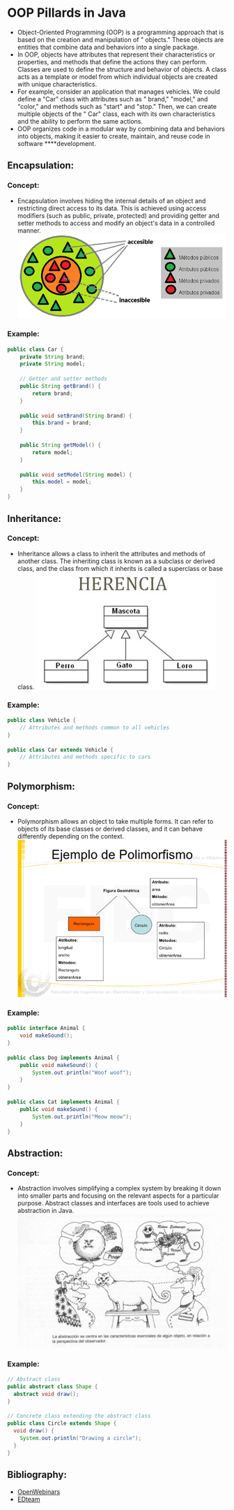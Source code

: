 # OOP Pillards in Java

- Object-Oriented Programming (OOP) is a programming approach that is based on the creation and manipulation of "
  objects." These objects are entities that combine data and behaviors into a single package.
- In OOP, objects have attributes that represent their characteristics or properties, and methods that define the
  actions they can perform. Classes are used to define the structure and behavior of objects. A class acts as a template
  or model from which individual objects are created with unique characteristics.
- For example, consider an application that manages vehicles. We could define a "Car" class with attributes such as "
  brand," "model," and "color," and methods such as "start" and "stop." Then, we can create multiple objects of the "
  Car" class, each with its own characteristics and the ability to perform the same actions.
- OOP organizes code in a modular way by combining data and behaviors into objects, making it easier to create,
  maintain, and reuse code in software ****development.

## Encapsulation:
### Concept: 
- Encapsulation involves hiding the internal details of an object and restricting direct access to its data. This is achieved using access modifiers (such as public, private, protected) and providing getter and setter methods to access and modify an object's data in a controlled manner.
![Encapsulation](images/encapsulacion.png)
### Example:
```java
public class Car {
    private String brand;
    private String model;

    // Getter and setter methods
    public String getBrand() {
        return brand;
    }

    public void setBrand(String brand) {
        this.brand = brand;
    }

    public String getModel() {
        return model;
    }

    public void setModel(String model) {
        this.model = model;
    }
}
```
## Inheritance:
### Concept: 
- Inheritance allows a class to inherit the attributes and methods of another class. The inheriting class is known as a subclass or derived class, and the class from which it inherits is called a superclass or base class.
![Inheritance](images/Herencia.jpg)
### Example:
```java
public class Vehicle {
    // Attributes and methods common to all vehicles
}

public class Car extends Vehicle {
    // Attributes and methods specific to cars
}
```

## Polymorphism:
### Concept: 
- Polymorphism allows an object to take multiple forms. It can refer to objects of its base classes or derived classes, and it can behave differently depending on the context.
![Polymorphism](images/polimorfismo.jpg)
### Example:
```java
public interface Animal {
    void makeSound();
}

public class Dog implements Animal {
    public void makeSound() {
        System.out.println("Woof woof");
    }
}

public class Cat implements Animal {
    public void makeSound() {
        System.out.println("Meow meow");
    }
}
```

## Abstraction:
### Concept: 
- Abstraction involves simplifying a complex system by breaking it down into smaller parts and focusing on the relevant aspects for a particular purpose. Abstract classes and interfaces are tools used to achieve abstraction in Java.
![Abstraction](images/Abstraccion.jpg)
### Example:
```java
// Abstract class
public abstract class Shape {
  abstract void draw();
}

// Concrete class extending the abstract class
public class Circle extends Shape {
  void draw() {
    System.out.println("Drawing a circle");
  }
}
```

## Bibliography:
- [OpenWebinars](https://openwebinars.net/blog/introduccion-a-poo-en-java-objetos-y-clases/)
- [EDteam](https://ed.team/blog/que-es-la-programacion-orientada-a-objetos-poo)